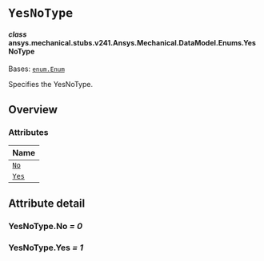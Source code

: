 # `YesNoType`



#### *class* ansys.mechanical.stubs.v241.Ansys.Mechanical.DataModel.Enums.YesNoType

Bases: [`enum.Enum`](https://docs.python.org/3/library/enum.html#enum.Enum)

Specifies the YesNoType.

<!-- !! processed by numpydoc !! -->

<a id="overview"></a>

## Overview

### Attributes

| Name |
| ------------------------------------------------------------------------------------------ |
| [`No`](../../../../../v242/Ansys/Mechanical/DataModel/Enums/YesNoType.md#YesNoType.No) |
| [`Yes`](../../../../../v242/Ansys/Mechanical/DataModel/Enums/YesNoType.md#YesNoType.Yes) |

<a id="attribute-detail"></a>

## Attribute detail

<a id="YesNoType.No"></a>

### YesNoType.No *= 0*

<a id="YesNoType.Yes"></a>

### YesNoType.Yes *= 1*


